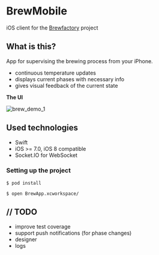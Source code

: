 BrewMobile
==========

iOS client for the [Brewfactory][1] project

What is this?
-------------
App for supervising the brewing process from your iPhone.

 - continuous temperature updates
 - displays current phases with necessary info
 - gives visual feedback of the current state

**The UI**

![brew_demo_1][2]
 
Used technologies
-----------------
 - Swift
 - iOS >= 7.0, iOS 8 compatible
 - Socket.IO for WebSocket

### Setting up the project ###
```
$ pod install

$ open BrewApp.xcworkspace/
```
// TODO
-------

 - improve test coverage
 - support push notifications (for phase changes)
 - designer
 - logs

  [1]: https://github.com/brewfactory/BrewCore
  [2]: http://brewfactory.org/BrewMobile/img/2.png
